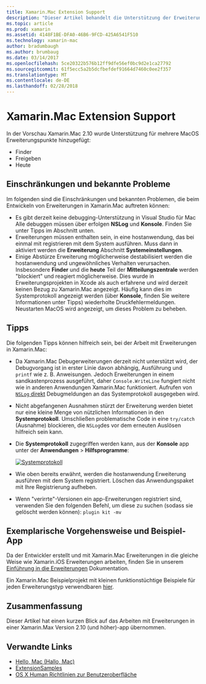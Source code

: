 ```yaml
---
title: Xamarin.Mac Extension Support
description: "Dieser Artikel behandelt die Unterstützung der Erweiterung in Xamarin.Mac Version 2.10 (und höher)."
ms.topic: article
ms.prod: xamarin
ms.assetid: 4148F1BE-DFA0-46B6-9FCD-425A6541F510
ms.technology: xamarin-mac
author: bradumbaugh
ms.author: brumbaug
ms.date: 03/14/2017
ms.openlocfilehash: 5ce20322b576b12ff9dfe56ef0bc9d2e1ca27792
ms.sourcegitcommit: 61f5ecc5a2b5dcfbefdef91664d7460c0ee2f357
ms.translationtype: MT
ms.contentlocale: de-DE
ms.lasthandoff: 02/28/2018
---
```

# <a name="xamarinmac-extension-support"></a>Xamarin.Mac Extension Support

In der Vorschau Xamarin.Mac 2.10 wurde Unterstützung für mehrere MacOS Erweiterungspunkte hinzugefügt:

- Finder
- Freigeben
- Heute

<a name="Limitations-and-Known-Issues" />

## <a name="limitations-and-known-issues"></a>Einschränkungen und bekannte Probleme

Im folgenden sind die Einschränkungen und bekannten Problemen, die beim Entwickeln von Erweiterungen in Xamarin.Mac auftreten können:

* Es gibt derzeit keine debugging-Unterstützung in Visual Studio für Mac Alle debuggen müssen über erfolgen **NSLog** und **Konsole**. Finden Sie unter Tipps im Abschnitt unten.
* Erweiterungen müssen enthalten sein, in eine hostanwendung, das bei einmal mit registrieren mit dem System ausführen. Muss dann in aktiviert werden die **Erweiterung** Abschnitt **Systemeinstellungen**. 
* Einige Abstürze Erweiterung möglicherweise destabilisiert werden die hostanwendung und ungewöhnliches Verhalten verursachen. Insbesondere **Finder** und die **heute** Teil der **Mitteilungszentrale** werden "blockiert" und reagiert möglicherweise. Dies wurde in Erweiterungsprojekten in Xcode als auch erfahrene und wird derzeit keinen Bezug zu Xamarin.Mac angezeigt. Häufig kann dies im Systemprotokoll angezeigt werden (über **Konsole**, finden Sie weitere Informationen unter Tipps) wiederholte Druckfehlermeldungen. Neustarten MacOS wird angezeigt, um dieses Problem zu beheben.

<a name="Tips" />

## <a name="tips"></a>Tipps

Die folgenden Tipps können hilfreich sein, bei der Arbeit mit Erweiterungen in Xamarin.Mac:

- Da Xamarin.Mac Debugerweiterungen derzeit nicht unterstützt wird, der Debugvorgang ist in erster Linie davon abhängig, Ausführung und `printf` wie z. B. Anweisungen. Jedoch Erweiterungen in einem sandkastenprozess ausgeführt, daher `Console.WriteLine` fungiert nicht wie in anderen Anwendungen Xamarin.Mac funktioniert. Aufrufen von [ `NSLog` direkt](https://gist.github.com/chamons/e2e409013a449cfbe1f2fbe5547f6554) Debugmeldungen an das Systemprotokoll ausgegeben wird.
- Nicht abgefangenen Ausnahmen stürzt der Erweiterung werden bietet nur eine kleine Menge von nützlichen Informationen in den **Systemprotokoll**. Umschließen problematische Code in eine `try/catch` (Ausnahme) blockieren, die `NSLog`des vor dem erneuten Auslösen hilfreich sein kann.
- Die **Systemprotokoll** zugegriffen werden kann, aus der **Konsole** app unter der **Anwendungen** > **Hilfsprogramme**:

    [ ![](extensions-images/extension02.png "Systemprotokoll")](extensions-images/extension02.png)
- Wie oben bereits erwähnt, werden die hostanwendung Erweiterung ausführen mit dem System registriert. Löschen das Anwendungspaket mit Ihre Registrierung aufheben. 
- Wenn "verirrte"-Versionen ein app-Erweiterungen registriert sind, verwenden Sie den folgenden Befehl, um diese zu suchen (sodass sie gelöscht werden können): `plugin kit -mv`


<a name="Walkthrough-and-Sample-App" />

## <a name="walkthrough-and-sample-app"></a>Exemplarische Vorgehensweise und Beispiel-App

Da der Entwickler erstellt und mit Xamarin.Mac Erweiterungen in die gleiche Weise wie Xamarin.iOS Erweiterungen arbeiten, finden Sie in unserem [Einführung in die Erweiterungen](~/ios/platform/extensions.md) Dokumentation.

Ein Xamarin.Mac Beispielprojekt mit kleinen funktionstüchtige Beispiele für jeden Erweiterungstyp verwendbaren [hier](https://developer.xamarin.com/samples/mac/ExtensionSamples/).

<a name="Summary" />

## <a name="summary"></a>Zusammenfassung

Dieser Artikel hat einen kurzen Blick auf das Arbeiten mit Erweiterungen in einer Xamarin.Max Version 2.10 (und höher)-app übernommen.

## <a name="related-links"></a>Verwandte Links

- [Hello, Mac (Hallo, Mac)](~/mac/get-started/hello-mac.md)
- [ExtensionSamples](https://developer.xamarin.com/samples/mac/ExtensionSamples/)
- [OS X Human Richtlinien zur Benutzeroberfläche](https://developer.apple.com/library/mac/documentation/UserExperience/Conceptual/OSXHIGuidelines/)
